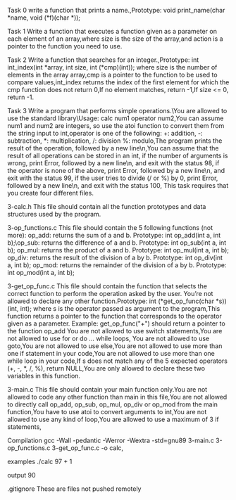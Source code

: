 Task 0	write a function that prints a name.,Prototype: void print_name(char *name, void (*f)(char *));

Task 1	Write a function that executes a function given as a parameter on each element of an array,where size is the size of the array,and action is a pointer to the function you need to use.

Task 2	Write a function that searches for an integer.,Prototype: int int_index(int *array, int size, int (*cmp)(int)); where size is the number of elements in the array array,cmp is a pointer to the function to be used to compare values,int_index returns the index of the first element for which the cmp function does not return 0,If no element matches, return -1,If size <= 0, return -1.

Task 3	Write a program that performs simple operations.\You are allowed to use the standard library\Usage: calc num1 operator num2,You can assume num1 and num2 are integers, so use the atoi function to convert them from the string input to int,operator is one of the following: +: addition, -: subtraction, *: multiplication, /: division %: modulo,The program prints the result of the operation, followed by a new line\n,You can assume that the result of all operations can be stored in an int, if the number of arguments is wrong, print Error, followed by a new line\n, and exit with the status 98, if the operator is none of the above, print Error, followed by a new line\n, and exit with the status 99, if the user tries to divide (/ or %) by 0, print Error, followed by a new line\n, and exit with the status 100, This task requires that you create four different files.

3-calc.h	This file should contain all the function prototypes and data structures used by the program.

3-op_functions.c	This file should contain the 5 following functions (not more): op_add: returns the sum of a and b. Prototype: int op_add(int a, int b);\op_sub: returns the difference of a and b. Prototype: int op_sub(int a, int b); op_mul: returns the product of a and b. Prototype: int op_mul(int a, int b); op_div: returns the result of the division of a by b. Prototype: int op_div(int a, int b); op_mod: returns the remainder of the division of a by b. Prototype: int op_mod(int a, int b);

3-get_op_func.c	This file should contain the function that selects the correct function to perform the operation asked by the user. You’re not allowed to declare any other function.Prototype: int (*get_op_func(char *s))(int, int); where s is the operator passed as argument to the program,This function returns a pointer to the function that corresponds to the operator given as a parameter. Example: get_op_func("+") should return a pointer to the function op_add You are not allowed to use switch statements,You are not allowed to use for or do ... while loops, You are not allowed to use goto,You are not allowed to use else,You are not allowed to use more than one if statement in your code,You are not allowed to use more than one while loop in your code,If s does not match any of the 5 expected operators (+, -, *, /, %), return NULL,You are only allowed to declare these two variables in this function.

3-main.c	This file should contain your main function only.You are not allowed to code any other function than main in this file,You are not allowed to directly call op_add, op_sub, op_mul, op_div or op_mod from the main function,You have to use atoi to convert arguments to int,You are not allowed to use any kind of loop,You are allowed to use a maximum of 3 if statements,

Compilation	gcc -Wall -pedantic -Werror -Wextra -std=gnu89 3-main.c 3-op_functions.c 3-get_op_func.c -o calc,

examples	./calc 97 + 1

output	90

.gitignore	These are files not pushed remotely
